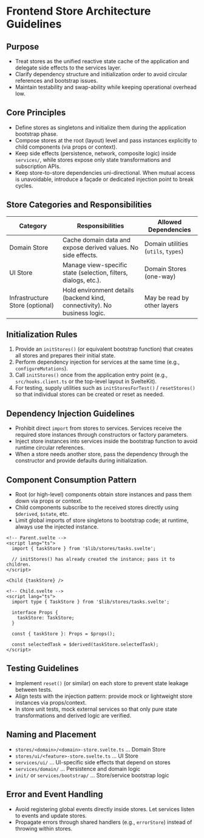 # Frontend Store Architecture Guidelines

## Purpose

- Treat stores as the unified reactive state cache of the application and delegate side effects to the services layer.
- Clarify dependency structure and initialization order to avoid circular references and bootstrap issues.
- Maintain testability and swap-ability while keeping operational overhead low.

## Core Principles

- Define stores as singletons and initialize them during the application bootstrap phase.
- Compose stores at the root (layout) level and pass instances explicitly to child components (via props or context).
- Keep side effects (persistence, network, composite logic) inside `services/`, while stores expose only state transformations and subscription APIs.
- Keep store-to-store dependencies uni-directional. When mutual access is unavoidable, introduce a façade or dedicated injection point to break cycles.

## Store Categories and Responsibilities

| Category | Responsibilities | Allowed Dependencies |
| --- | --- | --- |
| Domain Store | Cache domain data and expose derived values. No side effects. | Domain utilities (`utils`, `types`) |
| UI Store | Manage view-specific state (selection, filters, dialogs, etc.). | Domain Stores (one-way) |
| Infrastructure Store (optional) | Hold environment details (backend kind, connectivity). No business logic. | May be read by other layers |

## Initialization Rules

1. Provide an `initStores()` (or equivalent bootstrap function) that creates all stores and prepares their initial state.
2. Perform dependency injection for services at the same time (e.g., `configureMutations`).
3. Call `initStores()` once from the application entry point (e.g., `src/hooks.client.ts` or the top-level layout in SvelteKit).
4. For testing, supply utilities such as `initStoresForTest()` / `resetStores()` so that individual stores can be created or reset as needed.

## Dependency Injection Guidelines

- Prohibit direct `import` from stores to services. Services receive the required store instances through constructors or factory parameters.
- Inject store instances into services inside the bootstrap function to avoid runtime circular references.
- When a store needs another store, pass the dependency through the constructor and provide defaults during initialization.

## Component Consumption Pattern

- Root (or high-level) components obtain store instances and pass them down via props or context.
- Child components subscribe to the received stores directly using `$derived`, `$state`, etc.
- Limit global imports of store singletons to bootstrap code; at runtime, always use the injected instance.

```svelte
<!-- Parent.svelte -->
<script lang="ts">
  import { taskStore } from '$lib/stores/tasks.svelte';

  // initStores() has already created the instance; pass it to children.
</script>

<Child {taskStore} />
```

```svelte
<!-- Child.svelte -->
<script lang="ts">
  import type { TaskStore } from '$lib/stores/tasks.svelte';

  interface Props {
    taskStore: TaskStore;
  }

  const { taskStore }: Props = $props();

  const selectedTask = $derived(taskStore.selectedTask);
</script>
```

## Testing Guidelines

- Implement `reset()` (or similar) on each store to prevent state leakage between tests.
- Align tests with the injection pattern: provide mock or lightweight store instances via props/context.
- In store unit tests, mock external services so that only pure state transformations and derived logic are verified.

## Naming and Placement

- `stores/<domain>/<domain>-store.svelte.ts` … Domain Store
- `stores/ui/<feature>-store.svelte.ts` … UI Store
- `services/ui/` … UI-specific side effects that depend on stores
- `services/domain/` … Persistence and domain logic
- `init/` or `services/bootstrap/` … Store/service bootstrap logic

## Error and Event Handling

- Avoid registering global events directly inside stores. Let services listen to events and update stores.
- Propagate errors through shared handlers (e.g., `errorStore`) instead of throwing within stores.
